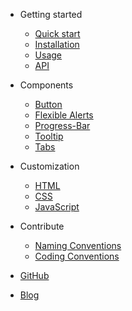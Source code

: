 - Getting started

  - [Quick start](getting-started/quick-start.md)
  - [Installation](getting-started/installation.md)
  - [Usage](getting-started/usage.md)
  - [API](getting-started/api.md)

- Components

  - [Button](components/button.md "ExquisiteUI button component")
  - [Flexible Alerts](components/alerts.md "ExquisiteUI alerts component")
  - [Progress-Bar](components/progress-bar.md "ExquisiteUI progress-bar component")
  - [Tooltip](components/tooltip.md "ExquisiteUI tooltip component")
  - [Tabs](components/tabs.md "ExquisiteUI tabs component")

- Customization

  - [HTML](customization/html.md)
  - [CSS](customization/css.md)
  - [JavaScript](customization/javascript.md)

- Contribute

  - [Naming Conventions](contribute/naming-conventions.md)
  - [Coding Conventions](contribute/coding-conventions.md)

- [GitHub](https://github.com/321paranoiawhy/ExquisiteUI)
- [Blog](https://321paranoiawhy.github.io/)